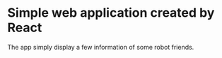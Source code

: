 # Simple web application created by React

The app simply display a few information of some robot friends.

